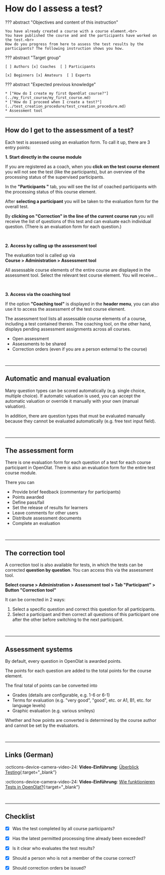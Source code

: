 # How do I assess a test?

??? abstract "Objectives and content of this instruction"

    You have already created a course with a course element.<br>
    You have published the course and and the participants have worked on the test.<br>
    How do you progress from here to assess the test results by the participants? The following instruction shows you how.

??? abstract "Target group"

    [ ] Authors [x] Coaches  [ ] Participants

    [x] Beginners [x] Amateurs  [ ] Experts


??? abstract "Expected previous knowledge"

    * ["How do I create my first OpenOlat course?"](../my_first_course/my_first_course.md)
    * ["How do I proceed when I create a test?"](../test_creation_procedure/test_creation_procedure.md)
    * Assessment tool


---

## How do I get to the assessment of a test?

Each test is assessed using an evaluation form. To call it up, there are 3 entry points:

**1. Start directly in the course module**

If you are registered as a coach, when you **click on the test course element** you will not see the test (like the participants), but an overview of the processing status of the supervised participants.

In the **"Participants "** tab, you will see the list of coached participants with the processing status of this course element.

After **selecting a participant** you will be taken to the evaluation form for the overall test.

By **clicking on "Correction" in the line of the current course run** you will receive the list of questions of this test and can evaluate each individual question. (There is an evaluation form for each question.)

<br>

**2. Access by calling up the assessment tool**

The evaluation tool is called up via<br>
**Course > Administration > Assessment tool**

All assessable course elements of the entire course are displayed in the assessment tool. Select the relevant test course element. You will receive...

<br>

**3. Access via the coaching tool**

If the option **"Coaching tool"** is displayed in the **header menu**, you can also use it to access the assessment of the test course element.

The assessment tool lists all assessable course elements of a course, including a test contained therein. The coaching tool, on the other hand, displays pending assessment assignments across all courses.

* Open assessment
* Assessments to be shared
* Correction orders (even if you are a person external to the course)

<br>

---

## Automatic and manual evaluation

Many question types can be scored automatically (e.g. single choice, multiple choice).
If automatic valuation is used, you can accept the automatic valuation or override it manually with your own (manual valuation).

In addition, there are question types that must be evaluated manually because they cannot be evaluated automatically (e.g. free text input field).

<br>

---

## The assessment form

There is one evaluation form for each question of a test for each course participant in OpenOlat.
There is also an evaluation form for the entire test course module.

There you can

* Provide brief feedback (commentary for participants)
* Points awarded
* Define pass/fail
* Set the release of results for learners
* Leave comments for other users
* Distribute assessment documents
* Complete an evaluation

<br>

---

## The correction tool

A correction tool is also available for tests, in which the tests can be corrected **question by question**. You can access this via the assessment tool.

**Select course > Administration > Assessment tool > Tab "Participant" > Button "Correction tool"**

It can be corrected in 2 ways:

1. Select a specific question and correct this question for all participants.
2. Select a participant and then correct all questions of this participant one after the other before switching to the next participant.


<br>

---

## Assessment systems 

By default, every question in OpenOlat is awarded points.

The points for each question are added to the total points for the course element.

The final total of points can be converted into

* Grades (details are configurable, e.g. 1-6 or 6-1)
* Terms for evaluation (e.g. "very good", "good", etc. or A1, B1, etc. for language levels)
* Graphic evaluation (e.g. various smileys)

Whether and how points are converted is determined by the course author and cannot be set by the evaluators.

<br>

---

## Links (German)

:octicons-device-camera-video-24: **Video-Einführung**: [Überblick Testing](<https://www.youtube.com/embed/fkqH41-8CaI>){:target="_blank”}

:octicons-device-camera-video-24: **Video-Einführung**: [Wie funktionieren Tests in OpenOlat?](<https://www.youtube.com/embed/M0p3UKaEOlg>){:target="_blank”}


<br>

---

## Checklist

- [x] Was the test completed by all course participants?
- [x] Has the latest permitted processing time already been exceeded?
- [x] Is it clear who evaluates the test results?
- [x] Should a person who is not a member of the course correct?
- [x] Should correction orders be issued?

